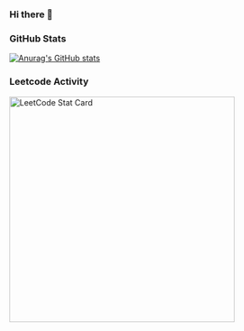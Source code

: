 ### Hi there 👋

### GitHub Stats
[![Anurag's GitHub stats](https://github-readme-stats.vercel.app/api?username=ryannealeigh&count_private=true)](https://github.com/anuraghazra/github-readme-stats)
<!--
**ryannealeigh/ryannealeigh** is a ✨ _special_ ✨ repository because its `README.md` (this file) appears on your GitHub profile.

Here are some ideas to get you started:

- 🔭 I’m currently working on ...
- 🌱 I’m currently learning ...
- 👯 I’m looking to collaborate on ...
- 🤔 I’m looking for help with ...
- 💬 Ask me about ...
- 📫 How to reach me: ...
- 😄 Pronouns: ...
- ⚡ Fun fact: ...
-->
### Leetcode Activity
<a href="https://github.com/KnlnKS/leetcode-stats">
  <img alt="LeetCode Stat Card" src="https://apu5rh8gxk.execute-api.us-east-1.amazonaws.com/default/leetcode-stats?username=ryannealeigh" width="400"/>
</a>
